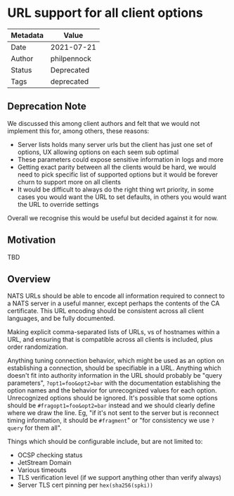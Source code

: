 # URL support for all client options

| Metadata | Value       |
|----------|-------------|
| Date     | 2021-07-21  |
| Author   | philpennock |
| Status   | Deprecated  |
| Tags     | deprecated  |

## Deprecation Note

We discussed this among client authors and felt that we would not implement this for, among others, these reasons:

 * Server lists holds many server urls but the client has just one set of options, UX allowing options on each seem sub optimal
 * These parameters could expose sensitive information in logs and more
 * Getting exact parity between all the clients would be hard, we would need to pick specific list of supported options but it would be forever churn to support more on all clients
 * It would be difficult to always do the right thing wrt priority, in some cases you would want the URL to set defaults, in others you would want the URL to override settings

Overall we recognise this would be useful but decided against it for now.

## Motivation

TBD

## Overview

NATS URLs should be able to encode all information required to connect to a NATS server in a useful manner, except perhaps the contents of the CA certificate.  This URL encoding should be consistent across all client languages, and be fully documented.

Making explicit comma-separated lists of URLs, vs of hostnames within a URL, and ensuring that is compatible across all clients is included, plus order randomization.

Anything tuning connection behavior, which might be used as an option on establishing a connection, should be specifiable in a URL.  Anything which doesn't fit into authority information in the URL should probably be "query parameters", `?opt1=foo&opt2=bar` with the documentation establishing the option names and the behavior for unrecognized values for each option.  Unrecognized options should be ignored.  It's possible that some options should be `#fragopt1=foo&opt2=bar` instead and we should clearly define where we draw the line.  Eg, "if it's not sent to the server but is reconnect timing information, it should be `#fragment`" or "for consistency we use `?query` for them all".

Things which should be configurable include, but are not limited to:

 * OCSP checking status
 * JetStream Domain
 * Various timeouts
 * TLS verification level (if we support anything other than verify always)
 * Server TLS cert pinning per `hex(sha256(spki))`
